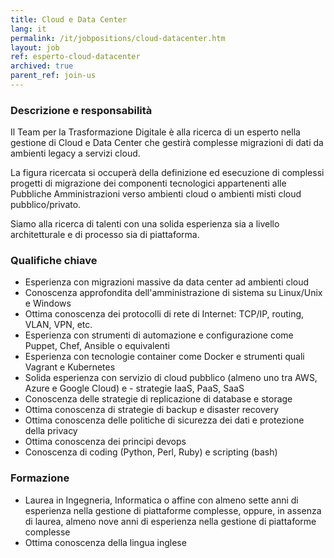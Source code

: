 ```yaml
---
title: Cloud e Data Center
lang: it
permalink: /it/jobpositions/cloud-datacenter.htm
layout: job
ref: esperto-cloud-datacenter
archived: true
parent_ref: join-us
---
```


### Descrizione e responsabilità
Il Team per la Trasformazione Digitale è alla ricerca di un esperto nella gestione di Cloud e Data Center che gestirà complesse migrazioni di dati da ambienti legacy a servizi cloud.

La figura ricercata si occuperà della definizione ed esecuzione di complessi progetti di migrazione dei componenti tecnologici appartenenti alle Pubbliche Amministrazioni verso ambienti cloud o ambienti misti cloud pubblico/privato.

Siamo alla ricerca di talenti con una solida esperienza sia a livello architetturale e di processo sia di piattaforma.


### Qualifiche chiave
- Esperienza con migrazioni massive da data center ad ambienti cloud
- Conoscenza approfondita dell'amministrazione di sistema su Linux/Unix e Windows
- Ottima conoscenza dei protocolli di rete di Internet: TCP/IP, routing, VLAN, VPN, etc.
- Esperienza con strumenti di automazione e configurazione come Puppet, Chef, Ansible o equivalenti
- Esperienza con tecnologie container come Docker e strumenti quali Vagrant e Kubernetes
- Solida esperienza con servizio di cloud pubblico (almeno uno tra AWS, Azure e Google Cloud) e - strategie IaaS, PaaS, SaaS
- Conoscenza delle strategie di replicazione di database e storage
- Ottima conoscenza di strategie di backup e disaster recovery
- Ottima conoscenza delle politiche di sicurezza dei dati e protezione della privacy
- Ottima conoscenza dei principi devops
- Conoscenza di coding (Python, Perl, Ruby) e scripting (bash)


### Formazione
- Laurea in Ingegneria, Informatica o affine con almeno sette anni di esperienza nella gestione di piattaforme complesse, oppure, in assenza di laurea, almeno nove anni di esperienza nella gestione di piattaforme complesse
- Ottima conoscenza della lingua inglese

